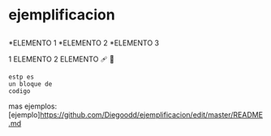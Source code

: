# ejemplificacion
## 

*ELEMENTO 1
*ELEMENTO 2
*ELEMENTO 3

1 ELEMENTO
2 ELEMENTO 🩹 🥑
```
estp es
un bloque de
codigo
```

mas ejemplos: [ejemplo]https://github.com/Diegoodd/ejemplificacion/edit/master/README.md
